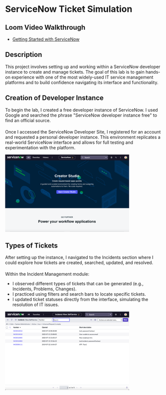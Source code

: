 <h1>ServiceNow Ticket Simulation</h1>
<h2>Loom Video Walkthrough </h2>

- [Getting Started with ServiceNow](https://www.loom.com/share/d7ece94214fe4f6ba3d1bca4a2592571?sid=fd72e04d-c5d9-43e9-9113-6576bf8278e7)
<h2>Description</h2>
This project involves setting up and working within a ServiceNow developer instance to create and manage tickets. The goal of this lab is to gain hands-on experience with one of the most widely-used IT service management platforms and to build confidence navigating its interface and functionality. 
<br />


<h2>Creation of Developer Instance </h2>
<p style="margin-bottom: 20px;">To begin the lab, I created a free developer instance of ServiceNow. I used Google and searched the phrase "ServiceNow developer instance free" to find an official source.</p>

<p>Once I accessed the ServiceNow Developer Site, I registered for an account and requested a personal developer instance. This environment replicates a real-world ServiceNow interface and allows for full testing and experimentation with the platform.</p>
 
<img src="servicenow1.png" alt="main page" width="400">

<h2>Types of Tickets </h2>
<p style="margin-bottom: 20px;">After setting up the instance, I navigated to the Incidents section where I could explore how tickets are created, searched, updated, and resolved.</p>

<p>Within the Incident Management module:</p>
<ul>
  <li>I observed different types of tickets that can be generated (e.g., Incidents, Problems, Changes).</li>
  <li>I practiced using filters and search bars to locate specific tickets.</li>
  <li>I updated ticket statuses directly from the interface, simulating the resolution of IT issues.</li>
</ul>


<img src="servicenow2.png" alt="ticket page" width="400">
<!--
 ```diff
- text in red
+ text in green
! text in orange
# text in gray
@@ text in purple (and bold)@@
```
